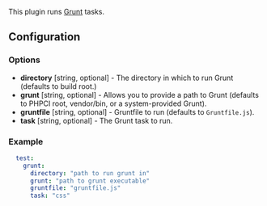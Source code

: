 This plugin runs [Grunt](http://gruntjs.com/) tasks.

## Configuration
### Options
- **directory** [string, optional] - The directory in which to run Grunt (defaults to build root.)
- **grunt** [string, optional] -  Allows you to provide a path to Grunt (defaults to PHPCI root, vendor/bin, or a system-provided Grunt).
- **gruntfile** [string, optional] - Gruntfile to run (defaults to `Gruntfile.js`).
- **task** [string, optional] - The Grunt task to run.

### Example
```yml
  test:
    grunt:
      directory: "path to run grunt in"
      grunt: "path to grunt executable"
      gruntfile: "gruntfile.js"
      task: "css"
```
